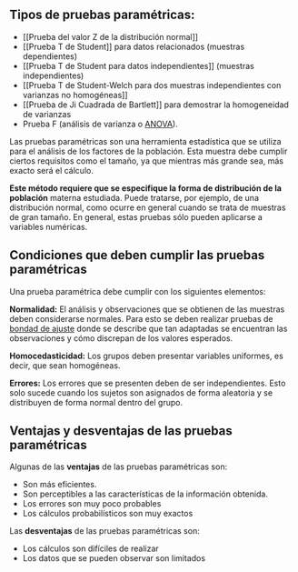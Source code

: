 ## Tipos de pruebas paramétricas:

- [[Prueba del valor Z de la distribución normal]]
- [[Prueba T de Student]] para datos relacionados (muestras dependientes)
-  [[Prueba T de Student para datos independientes]] (muestras independientes)
- [[Prueba T de Student-Welch para dos muestras independientes con varianzas no homogéneas]]
- [[Prueba de Ji Cuadrada de Bartlett]] para demostrar la homogeneidad de varianzas
- Prueba F (análisis de varianza o [ANOVA](https://www.questionpro.com/blog/es/anova/)).

Las pruebas paramétricas son una herramienta estadística que se utiliza para el análisis de los factores de la población. Esta muestra debe cumplir ciertos requisitos como el tamaño, ya que mientras más grande sea, más exacto será el cálculo.

**Este método requiere que se especifique la forma de distribución de la población** materna estudiada. Puede tratarse, por ejemplo, de una distribución normal, como ocurre en general cuando se trata de muestras de gran tamaño. En general, estas pruebas sólo pueden aplicarse a variables numéricas.
## Condiciones que deben cumplir las pruebas paramétricas

Una prueba paramétrica debe cumplir con los siguientes elementos:

**Normalidad:** El análisis y observaciones que se obtienen de las muestras deben considerarse normales. Para esto se deben realizar pruebas de [bondad de ajuste](https://es.wikipedia.org/wiki/Bondad_de_ajuste) donde se describe que tan adaptadas se encuentran las observaciones y cómo discrepan de los valores esperados.

**Homocedasticidad:** Los grupos deben presentar variables uniformes, es decir, que sean homogéneas.

**Errores:** Los errores que se presenten deben de ser independientes. Esto solo sucede cuando los sujetos son asignados de forma aleatoria y se distribuyen de forma normal dentro del grupo.

## Ventajas y desventajas de las pruebas paramétricas

Algunas de las **ventajas** de las pruebas paramétricas son:

- Son más eficientes.
- Son perceptibles a las características de la información obtenida.
- Los errores son muy poco probables
- Los cálculos probabilísticos son muy exactos

Las **desventajas** de las pruebas paramétricas son:

- Los cálculos son difíciles de realizar
- Los datos que se pueden observar son limitados



